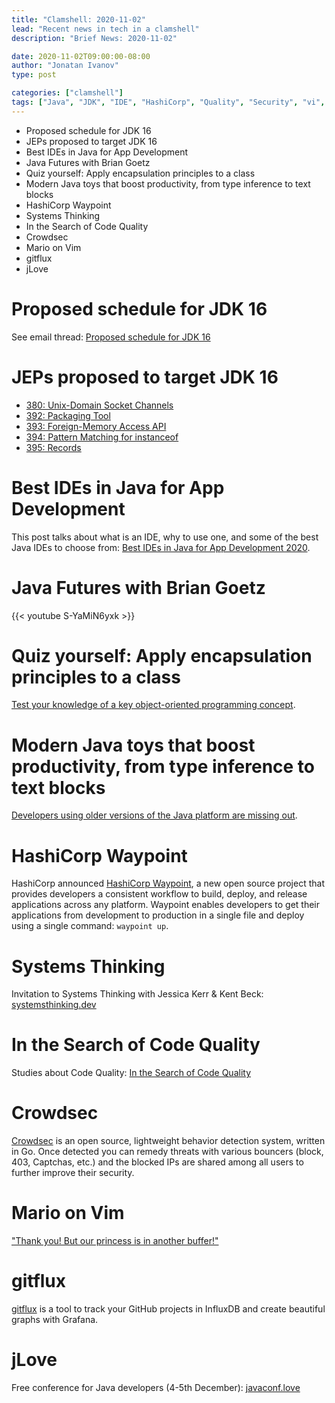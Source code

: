 ```yaml
---
title: "Clamshell: 2020-11-02"
lead: "Recent news in tech in a clamshell"
description: "Brief News: 2020-11-02"

date: 2020-11-02T09:00:00-08:00
author: "Jonatan Ivanov"
type: post

categories: ["clamshell"]
tags: ["Java", "JDK", "IDE", "HashiCorp", "Quality", "Security", "vi", "git"]
---
```


- Proposed schedule for JDK 16
- JEPs proposed to target JDK 16
- Best IDEs in Java for App Development
- Java Futures with Brian Goetz
- Quiz yourself: Apply encapsulation principles to a class
- Modern Java toys that boost productivity, from type inference to text blocks
- HashiCorp Waypoint
- Systems Thinking
- In the Search of Code Quality
- Crowdsec
- Mario on Vim
- gitflux
- jLove

<!--more-->

# Proposed schedule for JDK 16

See email thread: [Proposed schedule for JDK 16](https://mail.openjdk.java.net/pipermail/jdk-dev/2020-October/004862.html)

# JEPs proposed to target JDK 16

- [380: Unix-Domain Socket Channels](https://mail.openjdk.java.net/pipermail/jdk-dev/2020-October/004869.html)
- [392: Packaging Tool](https://mail.openjdk.java.net/pipermail/jdk-dev/2020-October/004872.html)
- [393: Foreign-Memory Access API](https://mail.openjdk.java.net/pipermail/jdk-dev/2020-October/004874.html)
- [394: Pattern Matching for instanceof](https://mail.openjdk.java.net/pipermail/jdk-dev/2020-October/004877.html)
- [395: Records](https://mail.openjdk.java.net/pipermail/jdk-dev/2020-October/004870.html)

# Best IDEs in Java for App Development

This post talks about what is an IDE, why to use one, and some of the best Java IDEs to choose from: [Best IDEs in Java for App Development 2020](https://dzone.com/articles/best-ides-in-java-for-app-development-2020).

# Java Futures with Brian Goetz

{{< youtube S-YaMiN6yxk >}}
<br>

# Quiz yourself: Apply encapsulation principles to a class

[Test your knowledge of a key object-oriented programming concept](https://blogs.oracle.com/javamagazine/quiz-yourself-apply-encapsulation-principles-to-a-class).

# Modern Java toys that boost productivity, from type inference to text blocks

[Developers using older versions of the Java platform are missing out](https://blogs.oracle.com/javamagazine/modern-java-toys-that-boost-productivity-from-type-inference-to-text-blocks).

# HashiCorp Waypoint

HashiCorp announced [HashiCorp Waypoint](https://www.waypointproject.io/), a new open source project that provides developers a consistent workflow to build, deploy, and release applications across any platform. Waypoint enables developers to get their applications from development to production in a single file and deploy using a single command: `waypoint up`.

# Systems Thinking

Invitation to Systems Thinking with Jessica Kerr & Kent Beck: [systemsthinking.dev](https://systemsthinking.dev/)

# In the Search of Code Quality

Studies about Code Quality: [In the Search of Code Quality](https://www.infoq.com/articles/search-code-quality)

# Crowdsec

[Crowdsec](https://github.com/crowdsecurity/crowdsec) is an open source, lightweight behavior detection system, written in Go. Once detected you can remedy threats with various bouncers (block, 403, Captchas, etc.) and the blocked IPs are shared among all users to further improve their security.

# Mario on Vim

["Thank you! But our princess is in another buffer!"](https://github.com/rbtnn/vim-mario)

# gitflux

[gitflux](https://github.com/muesli/gitflux) is a tool to track your GitHub projects in InfluxDB and create beautiful graphs with Grafana.

# jLove

Free conference for Java developers (4-5th December): [javaconf.love](https://javaconf.love/)
